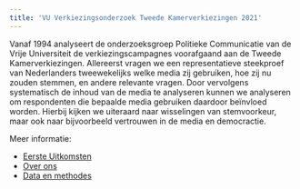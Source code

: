 ```yaml
---
title: 'VU Verkiezingsonderzoek Tweede Kamerverkiezingen 2021'
---
```


Vanaf 1994 analyseert de onderzoeksgroep Politieke Communicatie van de Vrije Universiteit de verkiezingscampagnes voorafgaand aan de Tweede Kamerverkiezingen.
Allereerst vragen we een representatieve steekproef van Nederlanders tweewekelijks welke media zij gebruiken, hoe zij nu zouden stemmen, en andere relevante vragen.
Door vervolgens systematisch de inhoud van de media te analyseren kunnen we analyseren om respondenten die bepaalde media gebruiken daardoor beïnvloed worden.
Hierbij kijken we uiteraard naar wisselingen van stemvoorkeur, maar ook naar bijvoorbeeld vertrouwen in de media en democractie. 

Meer informatie:

+ [Eerste Uitkomsten](uitkomsten.md)
+ [Over ons](over.md)
+ [Data en methodes](methode.md)

